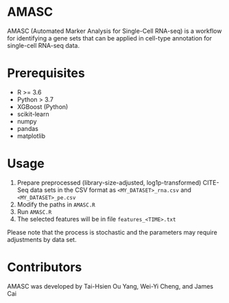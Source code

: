 # AMASC

AMASC (Automated Marker Analysis for Single-Cell RNA-seq) is a workflow for identifying a gene sets that can be applied in cell-type annotation for single-cell RNA-seq data.  

# Prerequisites

* R >= 3.6
* Python > 3.7
* XGBoost (Python)
* scikit-learn
* numpy
* pandas
* matplotlib

# Usage

1. Prepare preprocessed (library-size-adjusted, log1p-transformed) CITE-Seq data sets in the CSV format as `<MY_DATASET>_rna.csv` and `<MY_DATASET>_pe.csv`
2. Modify the paths in `AMASC.R`
3. Run `AMASC.R`
4. The selected features will be in file `features_<TIME>.txt`

Please note that the process is stochastic and the parameters may require adjustments by data set.

# Contributors

AMASC was developed by Tai-Hsien Ou Yang, Wei-Yi Cheng, and James Cai
